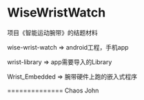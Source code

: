 WiseWristWatch
==============

项目《智能运动腕带》的结题材料

wise-wrist-watch => android工程，手机app

wrist-library => app需要导入的Library 

Wrist_Embedded => 腕带硬件上跑的嵌入式程序

==============
Chaos John
